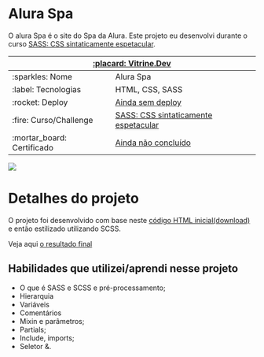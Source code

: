 # Alura Spa
O alura Spa é o site do Spa da Alura. Este projeto eu desenvolvi durante o curso [SASS: CSS sintaticamente espetacular](https://cursos.alura.com.br/course/sass-css-sintaticamente-espetacular).

<table align=center>
    <thead>
        <th colspan="2"><a href="https://cursos.alura.com.br/vitrinedev/sscarvalho123">:placard: Vitrine.Dev</a></th>
    </thead>
    <tbody>
        <tr>
            <td>:sparkles: Nome</td>
            <td>Alura Spa</td>
        </tr>
        <tr>
            <td>:label: Tecnologias</td>
            <td>HTML, CSS, SASS</td>
        </tr>
        <tr>
            <td>:rocket: Deploy</td>
            <td><a href="#">Ainda sem deploy</a></td>
        </tr>
        <tr>
            <td>:fire: Curso/Challenge</td>
            <td><a href="https://cursos.alura.com.br/course/sass-css-sintaticamente-espetacular">SASS: CSS sintaticamente espetacular</a></td>
        </tr>
        <tr>
            <td>:mortar_board: Certificado</td>
            <td><a href="#">Ainda não concluído</a></td>
        </tr>
    </tbody>
</table>

<!-- Inserir imagem com a #vitrinedev ao final do link -->
![](https://3.bp.blogspot.com/-sbRzWXGOtUg/VKyLqYyurJI/AAAAAAAAAAM/wGbmdFErwz4/s1600/site_em_construcao.jpg#vitrinedev)

# Detalhes do projeto
O projeto foi desenvolvido com base neste [código HTML inicial(download)](https://github.com/alura-cursos/alura-spa/archive/refs/heads/projeto_inicial.zip) e então estilizado utilizando SCSS.

Veja aqui [o resultado final]()

## Habilidades que utilizei/aprendi nesse projeto
* O que é SASS e SCSS e pré-processamento;
* Hierarquia
* Variáveis
* Comentários
* Mixin e parâmetros;
* Partials;
* Include, imports;
* Seletor &.
